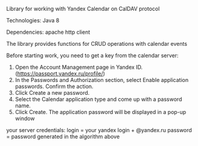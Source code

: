 Library for working with Yandex Calendar on CalDAV protocol

Technologies: Java 8

Dependencies: apache http client

The library provides functions for CRUD operations with calendar events


Before starting work, you need to get a key from the calendar server:

1) Open the Account Management page in Yandex ID. (https://passport.yandex.ru/profile/)
2) In the Passwords and Authorization section, select Enable application passwords. Confirm the action.
3) Click Create a new password.
4) Select the Calendar application type and come up with a password name.
5) Click Create. The application password will be displayed in a pop-up window

your server credentials:
login = your yandex login + @yandex.ru
password = password generated in the algorithm above